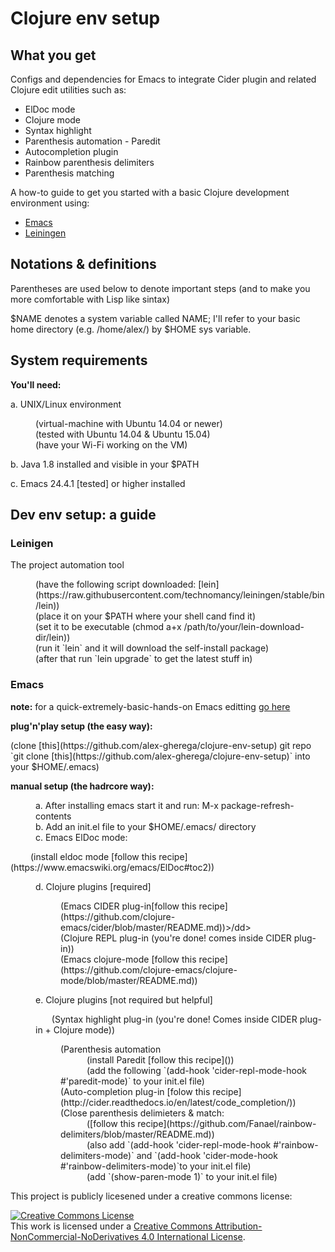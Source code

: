 # Clojure env setup

## What you get

Configs and dependencies for Emacs to integrate Cider plugin and related Clojure edit utilities such as:

* ElDoc mode
* Clojure mode
* Syntax highlight
* Parenthesis automation - Paredit
* Autocompletion plugin
* Rainbow parenthesis delimiters
* Parenthesis matching

A how-to guide to get you started with a basic Clojure development environment using:
* [Emacs](https://www.gnu.org/software/emacs/)
* [Leiningen](https://leiningen.org/)

## Notations & definitions

Parentheses are used below to denote important steps (and to make you more comfortable with Lisp like sintax)

$NAME denotes a system variable called NAME; I'll refer to your basic home directory (e.g. /home/alex/) by $HOME sys variable.

## System requirements

__You'll need:__

a. UNIX/Linux environment
<dl>
	<dd>(virtual-machine with Ubuntu 14.04 or newer)</dd>
	<dd>(tested with Ubuntu 14.04 & Ubuntu 15.04)</dd>
	<dd>(have your Wi-Fi working on the VM)</dd>
</dl>

b. Java 1.8 installed and visible in your $PATH

c. Emacs 24.4.1 [tested] or higher installed

## Dev env setup: a guide

### Leinigen

The project automation tool
<dl>
	<dd>(have the following script downloaded: [lein](https://raw.githubusercontent.com/technomancy/leiningen/stable/bin/lein))</dd>
	<dd>(place it on your $PATH where your shell cand find it)</dd>
	<dd>(set it to be executable (chmod a+x /path/to/your/lein-download-dir/lein))</dd>
	<dd>(run it `lein` and it will download the self-install package)</dd>
	<dd>(after that run `lein upgrade` to get the latest stuff in)</dd>
</dl>

### Emacs

__note:__ for a quick-extremely-basic-hands-on Emacs editting [go here](http://ocean.stanford.edu/research/quick_emacs.html)

__plug'n'play setup (the easy way):__

<dl><dd></dd></dl>(clone [this](https://github.com/alex-gherega/clojure-env-setup) git repo `git clone [this](https://github.com/alex-gherega/clojure-env-setup)` into your $HOME/.emacs)

__manual setup (the hadrcore way):__
<dl>
  <dd>a. After installing emacs start it and run: M-x package-refresh-contents</dd>

  <dd>b. Add an init.el file to your $HOME/.emacs/ directory</dd>

  <dd>c. Emacs ElDoc mode:</dd>
  <p>&emsp;&emsp; (install eldoc mode [follow this recipe] (https://www.emacswiki.org/emacs/ElDoc#toc2))</p>

  <dd>d. Clojure plugins [required]
  <dl>
    <dd>(Emacs CIDER plug-in[follow this recipe](https://github.com/clojure-emacs/cider/blob/master/README.md))>/dd>
    <dd>(Clojure REPL plug-in (you're done! comes inside CIDER plug-in))</dd>
    <dd>(Emacs clojure-mode [follow this recipe](https://github.com/clojure-emacs/clojure-mode/blob/master/README.md))</dd>
  </dl></dd>
  
  <dd>e. Clojure plugins [not required but helpful]
    <p>&emsp;&nbsp;&nbsp; (Syntax highlight plug-in (you're done! Comes inside CIDER plug-in + Clojure mode))<p>
    <dl>
		<dd>(Parenthesis automation 
			<br>&emsp;&emsp;&emsp;(install Paredit [follow this recipe]())
			<br>&emsp;&emsp;&emsp;(add the following `(add-hook 'cider-repl-mode-hook #'paredit-mode)` to your init.el file)
		</dd>
		<dd>(Auto-completion plug-in [folow this recipe](http://cider.readthedocs.io/en/latest/code_completion/))</dd>
		<dd>(Close parenthesis delimieters & match:
			<br>&emsp;&emsp;&emsp;([follow this recipe](https://github.com/Fanael/rainbow-delimiters/blob/master/README.md))
			<br>&emsp;&emsp;&emsp;(also add `(add-hook 'cider-repl-mode-hook #'rainbow-delimiters-mode)` and `(add-hook 'cider-mode-hook #'rainbow-delimiters-mode)`to your init.el file)
			<br>&emsp;&emsp;&emsp;(add `(show-paren-mode 1)` to your init.el file)
		</dd>
    </dl>
  </dd>
</dl>
This project is publicly licesened under a creative commons license:

<a rel="license" href="http://creativecommons.org/licenses/by-nc-nd/4.0/"><img alt="Creative Commons License" style="border-width:0" src="https://i.creativecommons.org/l/by-nc-nd/4.0/88x31.png" /></a><br />This work is licensed under a <a rel="license" href="http://creativecommons.org/licenses/by-nc-nd/4.0/">Creative Commons Attribution-NonCommercial-NoDerivatives 4.0 International License</a>.

